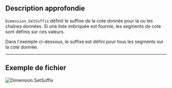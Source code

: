 ## Description approfondie
`Dimension.SetSuffix` définit le suffixe de la cote donnée pour la ou les chaînes données. Si une liste imbriquée est fournie, les segments de cote sont définis sur ces valeurs.

Dans l'exemple ci-dessous, le suffixe est défini pour tous les segments sur la cote donnée.
___
## Exemple de fichier

![Dimension.SetSuffix](./Revit.Elements.Dimension.SetSuffix_img.jpg)
